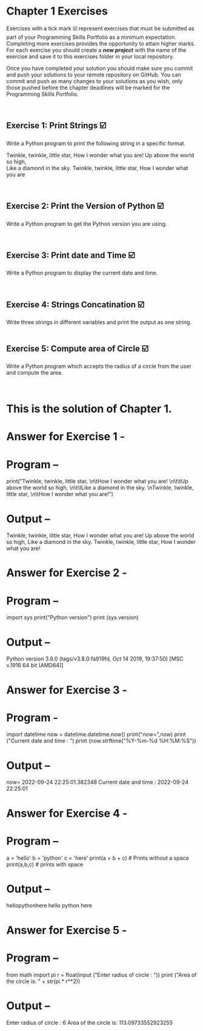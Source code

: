 # Chapter 1 Exercises

Exercises with a tick mark :ballot_box_with_check: represent exercises that must be submitted as part of your Programming Skills Portfolio as a minimum expectation. Completing more exercises provides the opportunity to attain higher marks. For each exercise you should create a _**new project**_ with the name of the exercise and save it to this exercises folder in your local repository.

Once you have completed your solution you should make sure you commit and push your solutions to your remote repository on GitHub. You can commit and push as many changes to your solutions as you wish, only those pushed before the chapter deadlines will be marked for the Programming Skills Portfolio.  


&nbsp;

## Exercise 1: Print Strings :ballot_box_with_check:

Write a Python program to print the following string in a specific format.

Twinkle, twinkle, little star,
	How I wonder what you are! 
		Up above the world so high,   		
		Like a diamond in the sky. 
Twinkle, twinkle, little star, 
	How I wonder what you are

&nbsp;
&nbsp;
&nbsp;
## Exercise 2: Print the Version of Python :ballot_box_with_check:

 Write a Python program to get the Python version you are using.


&nbsp;
&nbsp;
&nbsp;
## Exercise 3: Print date and Time :ballot_box_with_check:

Write a Python program to display the current date and time.

&nbsp;
&nbsp;
&nbsp;
## Exercise 4: Strings Concatination :ballot_box_with_check:
Write three strings in different variables and print the output as one string.
&nbsp;
&nbsp;
&nbsp;

## Exercise 5: Compute area of Circle :ballot_box_with_check:

Write a Python program which accepts the radius of a circle from the user and compute the area.

&nbsp;
&nbsp;
&nbsp;

# This is the solution of Chapter 1.

# Answer for Exercise 1 -

# Program – 
print("Twinkle, twinkle, little star, \n\tHow I wonder what you are! \n\t\tUp above the world so high, \n\t\tLike a diamond in the sky. \nTwinkle, twinkle, little star, \n\tHow I wonder what you are!")

# Output – 
Twinkle, twinkle, little star, 
	How I wonder what you are! 
		Up above the world so high, 
		Like a diamond in the sky. 
Twinkle, twinkle, little star, 
	How I wonder what you are!

# Answer for Exercise 2 -

# Program – 
import sys
print("Python version")
print (sys.version)

# Output – 
Python version
3.8.0 (tags/v3.8.0:fa919fd, Oct 14 2019, 19:37:50) [MSC v.1916 64 bit (AMD64)]

# Answer for Exercise 3 -

# Program - 
import datetime
now = datetime.datetime.now()
print("now=",now)
print ("Current date and time : ")
print (now.strftime("%Y-%m-%d %H:%M:%S"))

# Output – 
now= 2022-09-24 22:25:01.382348
Current date and time : 
2022-09-24 22:25:01

# Answer for Exercise 4 - 

# Program –
a = 'hello' 
b = 'python'
c = 'here'
print(a + b + c)  # Prints without a space 
print(a,b,c)    # prints with space

# Output – 
hellopythonhere
hello python here 

# Answer for Exercise 5 -

# Program –
from math import pi
r = float(input ("Enter radius of circle : "))
print ("Area of the circle is: " + str(pi * r**2))

# Output – 
Enter radius of circle : 6
Area of the circle is: 113.09733552923255






